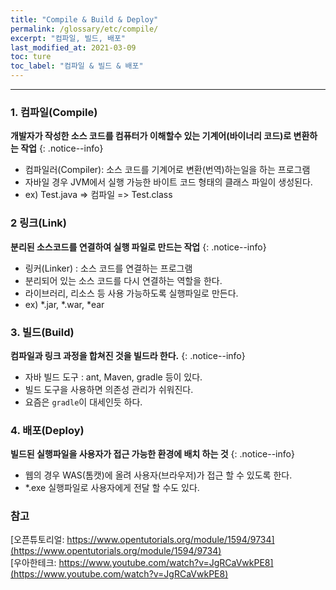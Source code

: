 ```yaml
---
title: "Compile & Build & Deploy"
permalink: /glossary/etc/compile/
excerpt: "컴파일, 빌드, 배포"
last_modified_at: 2021-03-09
toc: ture
toc_label: "컴파일 & 빌드 & 배포"
---
```


---

### 1. 컴파일(Compile)

**개발자가 작성한 소스 코드를 컴퓨터가 이해할수 있는 기계어(바이너리 코드)로 변환하는 작업**
{: .notice--info}

- 컴파일러(Compiler): 소스 코드를 기계어로 변환(번역)하는일을 하는 프로그램
- 자바일 경우 JVM에서 실행 가능한 바이트 코드 형태의 클래스 파일이 생성된다.
- ex) Test.java => 컴파일 => Test.class

### 2 링크(Link)

**분리된 소스코드를 연결하여 실행 파일로 만드는 작업**
{: .notice--info}

- 링커(Linker) : 소스 코드를 연결하는 프로그램
- 분리되어 있는 소스 코드를 다시 연결하는 역할을 한다.
- 라이브러리, 리소스 등 사용 가능하도록 실행파일로 만든다.
- ex) *.jar, *.war, *ear

### 3. 빌드(Build)

**컴파일과 링크 과정을 합쳐진 것을 빌드라 한다.**
{: .notice--info}

- 자바 빌드 도구 : ant, Maven, gradle 등이 있다.
- 빌드 도구을 사용하면 의존성 관리가 쉬워진다.
- 요즘은 `gradle`이 대세인듯 하다.


### 4. 배포(Deploy)

**빌드된 실행파일을 사용자가 접근 가능한 환경에 배치 하는 것**
{: .notice--info}

- 웹의 경우 WAS(톰캣)에 올려 사용자(브라우저)가 접근 할 수 있도록 한다.
- *.exe 실행파일로 사용자에게 전달 할 수도 있다.

### 참고

[오픈튜토리얼: https://www.opentutorials.org/module/1594/9734](https://www.opentutorials.org/module/1594/9734)<br>
[우아한테크: https://www.youtube.com/watch?v=JgRCaVwkPE8](https://www.youtube.com/watch?v=JgRCaVwkPE8)
